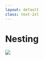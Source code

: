 ```yaml
---
layout: default
class: text-2xl
---
```


# Nesting

<img src="/images/nesting-02.png" class="h-90 m-auto" />